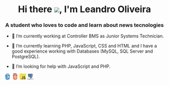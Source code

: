 
<h1 align="center">Hi there <img src="https://raw.githubusercontent.com/kaueMarques/kaueMarques/master/hi.gif" width="30px">, I'm Leandro Oliveira</h1>
<h3 align="center">A student who loves to code and learn about news tecnologies</h3>

- 🔭 I’m currently working at Controller BMS as Junior Systems Technician.

- 🌱 I’m currently learning PHP, JavaScript, CSS and HTML and I have a good experience working with Databases (MySQL, SQL Server and PostgreSQL).

- 🤔 I’m looking for help with JavaScript and PHP.


<p align="left">

<img src="https://raw.githubusercontent.com/devicons/devicon/master/icons/css3/css3-plain-wordmark.svg" alt="css3"  width="20" height="20"/>
<img src="https://raw.githubusercontent.com/devicons/devicon/master/icons/html5/html5-original-wordmark.svg" alt="html5"  width="20" height="20"/>
<img src="https://raw.githubusercontent.com/devicons/devicon/master/icons/javascript/javascript-original.svg" alt="javascript" width="20" height="20"/>
<img src="https://raw.githubusercontent.com/devicons/devicon/master/icons/postgresql/postgresql-original-wordmark.svg" alt="postgresql" width="20" height="20"/>
</p>

